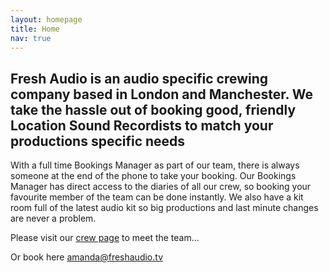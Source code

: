 ```yaml
---
layout: homepage
title: Home
nav: true
---
```


## Fresh Audio is an audio specific crewing company based in London and Manchester. We take the hassle out of booking good, friendly Location Sound Recordists to match your productions specific needs

With a full time Bookings Manager as part of our team, there is always someone at the end of the phone to take your booking. Our Bookings Manager has direct access to the diaries of all our crew, so booking your favourite member of the team can be done instantly. We also have a kit room full of the latest audio kit so big productions and last minute changes are never a problem.

Please visit our [crew page]({{site.url}}/crew) to meet the team...

Or book here [amanda@freshaudio.tv](mailto:amanda@freshaudio.tv)